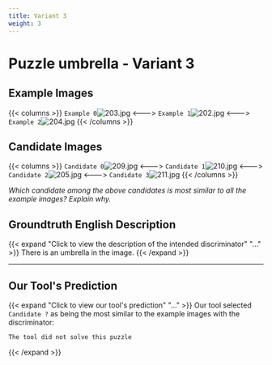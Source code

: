 ```yaml
---
title: Variant 3
weight: 3
---
```


# Puzzle umbrella - Variant 3

## Example Images
{{< columns >}}
`Example 0`![203.jpg](/natscene-data/images/203.jpg)
<--->
`Example 1`![202.jpg](/natscene-data/images/202.jpg)
<--->
`Example 2`![204.jpg](/natscene-data/images/204.jpg)
{{< /columns >}}

## Candidate Images
{{< columns >}}
`Candidate 0`![209.jpg](/natscene-data/images/209.jpg)
<--->
`Candidate 1`![210.jpg](/natscene-data/images/210.jpg)
<--->
`Candidate 2`![205.jpg](/natscene-data/images/205.jpg)
<--->
`Candidate 3`![211.jpg](/natscene-data/images/211.jpg)
{{< /columns >}}

*Which candidate among the above candidates is most similar to all the example images? Explain why.*

## Groundtruth English Description

{{< expand "Click to view the description of the intended discriminator" "..." >}}
There is an umbrella in the image.
{{< /expand >}}

---



## Our Tool's Prediction

{{< expand "Click to view our tool's prediction" "..." >}}
Our tool selected `Candidate ?` as being the most similar to the example images with the discriminator:
```plaintext
The tool did not solve this puzzle
```
{{< /expand >}}
